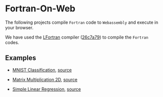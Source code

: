 # Fortran-On-Web


The following projects compile `Fortran` code to `Webassembly` and execute in your browser.


We have used the [LFortran](https://github.com/lfortran/lfortran) compiler ([26c7a79](https://github.com/lfortran/lfortran/tree/26c7a7976708f2d595a0ab64f0d531b43518f200)) to compile the `Fortran` codes.

## Examples

- [MNIST Classification](https://shaikh-ubaid.github.io/mnist-classifier-blas-wasm/), [source](https://github.com/Shaikh-Ubaid/mnist-classifier-blas-wasm)

- [Matrix Multiplication 2D](./matmul2D), [source](https://github.com/Shaikh-Ubaid/Fortran-On-Web)

- [Simple Linear Regression](./linear-regression), [source](https://github.com/Shaikh-Ubaid/Fortran-On-Web)
